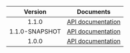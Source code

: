 | Version | Documents |
|:---:|---|
| 1.1.0 | [API documentation](1.1.0) |
| 1.1.0-SNAPSHOT | [API documentation](1.1.0-SNAPSHOT) |
| 1.0.0 | [API documentation](1.0.0) |
